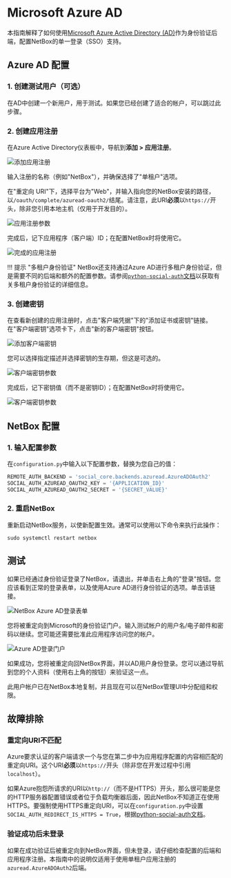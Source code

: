 # Microsoft Azure AD

本指南解释了如何使用[Microsoft Azure Active Directory (AD)](https://azure.microsoft.com/en-us/services/active-directory/)作为身份验证后端，配置NetBox的单一登录（SSO）支持。

## Azure AD 配置

### 1. 创建测试用户（可选）

在AD中创建一个新用户，用于测试。如果您已经创建了适合的帐户，可以跳过此步骤。

### 2. 创建应用注册

在Azure Active Directory仪表板中，导航到**添加 > 应用注册**。

![添加应用注册](../../media/authentication/azure_ad_add_app_registration.png)

输入注册的名称（例如"NetBox"），并确保选择了"单租户"选项。

在"重定向 URI"下，选择平台为"Web"，并输入指向您的NetBox安装的路径，以`/oauth/complete/azuread-oauth2/`结尾。请注意，此URI**必须**以`https://`开头，除非您引用本地主机（仅用于开发目的）。

![应用注册参数](../../media/authentication/azure_ad_app_registration.png)

完成后，记下应用程序（客户端）ID；在配置NetBox时将使用它。

![完成的应用注册](../../media/authentication/azure_ad_app_registration_created.png)

!!! 提示 "多租户身份验证"
    NetBox还支持通过Azure AD进行多租户身份验证，但是需要不同的后端和额外的配置参数。请参阅[`python-social-auth`文档](https://python-social-auth.readthedocs.io/en/latest/backends/azuread.html#tenant-support)以获取有关多租户身份验证的详细信息。

### 3. 创建密钥

在查看新创建的应用注册时，点击"客户端凭据"下的"添加证书或密钥"链接。在"客户端密钥"选项卡下，点击"新的客户端密钥"按钮。

![添加客户端密钥](../../media/authentication/azure_ad_add_client_secret.png)

您可以选择指定描述并选择密钥的生存期，但这是可选的。

![客户端密钥参数](../../media/authentication/azure_ad_client_secret.png)

完成后，记下密钥值（而不是密钥ID）；在配置NetBox时将使用它。

![客户端密钥参数](../../media/authentication/azure_ad_client_secret_created.png)

## NetBox 配置

### 1. 输入配置参数

在`configuration.py`中输入以下配置参数，替换为您自己的值：

```python
REMOTE_AUTH_BACKEND = 'social_core.backends.azuread.AzureADOAuth2'
SOCIAL_AUTH_AZUREAD_OAUTH2_KEY = '{APPLICATION_ID}'
SOCIAL_AUTH_AZUREAD_OAUTH2_SECRET = '{SECRET_VALUE}'
```

### 2. 重启NetBox

重新启动NetBox服务，以使新配置生效。通常可以使用以下命令来执行此操作：

```no-highlight
sudo systemctl restart netbox
```

## 测试

如果已经通过身份验证登录了NetBox，请退出，并单击右上角的"登录"按钮。您应该看到正常的登录表单，以及使用Azure AD进行身份验证的选项。单击该链接。

![NetBox Azure AD登录表单](../../media/authentication/netbox_azure_ad_login.png)

您将被重定向到Microsoft的身份验证门户。输入测试帐户的用户名/电子邮件和密码以继续。您可能还需要批准此应用程序访问您的帐户。

![Azure AD登录门户](../../media/authentication/azure_ad_login_portal.png)

如果成功，您将被重定向回NetBox界面，并以AD用户身份登录。您可以通过导航到您的个人资料（使用右上角的按钮）来验证这一点。

此用户帐户已在NetBox本地复制，并且现在可以在NetBox管理UI中分配组和权限。

## 故障排除

### 重定向URI不匹配

Azure要求认证的客户端请求一个与您在第二步中为应用程序配置的内容相匹配的重定向URI。这个URI**必须**以`https://`开头（除非您在开发过程中引用`localhost`）。

如果Azure抱怨所请求的URI以`http://`（而不是HTTPS）开头，那么很可能是您的HTTP服务器配置错误或者位于负载均衡器后面，因此NetBox不知道正在使用HTTPS。要强制使用HTTPS重定向URI，可以在`configuration.py`中设置`SOCIAL_AUTH_REDIRECT_IS_HTTPS = True`，根据[python-social-auth文档](https://python-social-auth.readthedocs.io/en/latest/configuration/settings.html#processing-redirects-and-urlopen)。

### 验证成功后未登录

如果在成功验证后被重定向到NetBox界面，但未登录，请仔细检查配置的后端和应用程序注册。本指南中的说明仅适用于使用单租户应用注册的`azuread.AzureADOAuth2`后端。
